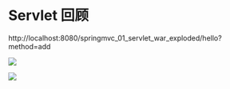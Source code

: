 # Servlet 回顾

http://localhost:8080/springmvc_01_servlet_war_exploded/hello?method=add

![](https://yinyang.space/img/20210729_springmvc_01.png)



![](https://yinyang.space/img/20210729_springmvc_02.png)
